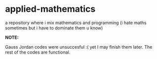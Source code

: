 # applied-mathematics
a repository where i mix mathematics and programming (i hate maths sometimes but i have to dominate them u know)

**NOTE:**

Gauss Jordan codes were unsuccesful :( yet I may finish them later. The rest of the codes are functional.
